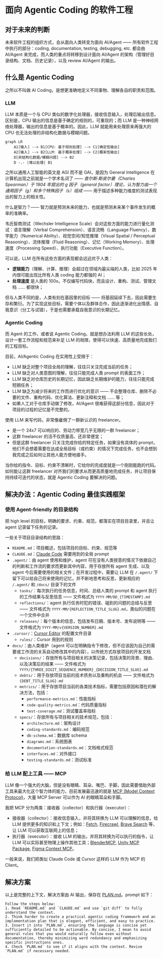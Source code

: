 # 面向 Agentic Coding 的软件工程

## 对于未来的判断

未来软件工程的组织方式，会从面向人类转变为面向 AI/Agent —— 所有软件工程中执行的部分：coding, documentation, testing, debugging, etc. 都会由 AI/Agent 来完成，而人类的重点将转移到设计面向 AI/Agent 的架构（管理好目录结构、文档、历史记录），以及 review AI/Agent 的输出。

## 什么是 Agentic Coding

之所以不叫做 AI Coding，是想更准确地定义不同事物、理解各自的职责和范围。

### LLM

LLM 本质是一个与 CPU 类似的数字化处理器，接收信息输入，处理后输出信息。区别是，CPU 输出的信息是基于确定的规则的，可重现的；而 LLM 是一种神经网络处理器，输出的信息是基于概率的。因此，LLM 就能用来处理原来再强大的 CPU 也无法处理的非结构化数据与模糊问题。

```mermaid
graph LR
    A1[输入] --> B1[CPU: 基于规则处理] --> C1[确定性输出]
    A2[输入] --> B2[LLM: 基于概率处理] --> C2[概率性输出]
    D[非结构化数据/模糊问题] --> B2
    D -.- |难以处理| B1
```

之所以通用人工智能的英文是 AGI 而不是 GAI，是因为 General Intelligence 在计算机出现之前就是一个学术名词了 *—— 查尔斯·斯皮尔曼（Charles Spearman）于 1904 年提出的 $g$ 因子（general factor）理论，认为智力由一个通用因子（g）和多个特殊因子（s）组成 ——* 用于描述多种能力维度的测试表现出的智力上的相关性。

什么是智力？—— 智力就是预测未来的能力，也就是预测未来某个事件发生的概率的准确率。

韦氏智商测试（Wechsler Intelligence Scale）会对这些方面的能力进行量化测试：语言理解（Verbal Comprehension）、语言流畅（Language Fluency）、数字能力（Numerical Ability）、视觉空间/知觉推理（Visual Spatial / Perceptual Reasoning）、流体推理（Fluid Reasoning）、记忆（Working Memory）、处理速度（Processing Speed）、执行功能（Executive Function）。

可以说，LLM 在所有这些方面的表现都会远远优于人类：

- **逻辑能力**（理解、计算、推理）会超过在领域内最尖端的人类，比如 2025 年内很可能出现比所有人类 coding 能力都强的 AI；
- **处理速度** 是人类的 100x。不仅编写代码快，而且设计、重构、测试、管理文档 …… 都很快；

但与人类不同的是，人类有刻在基因里的目标 —— 将基因延续下去，因此需要生存和繁衍。为了实现这些目标，需要个体以及群体合作，因此逐渐进化出情感、自我意识（分工与试错），于是也需要承载自我意识的长期记忆。

### Agentic Coding

而 Agent 的工作，或者说 Agentic Coding，就是想办法利用 LLM 的这些长处，设计一套工作流程和规范来补足 LLM 的局限，使得可以快速、高质量地完成我们的工程目标。

目前，AI/Agentic Coding 在实用性上受限于：

- LLM 缺乏对整个项目全局的理解，往往只关注完成当前的任务；
- LLM 缺乏对人类意图的理解，往往只能完成人类 prompt 的表面工作；
- LLM 缺乏对仓库历史的长期记忆，因此缺乏长期维护的能力，往往只能完成短期任务；
- LLM 缺乏为减少将来的工作而进行优化的意识 —— 不会整理仓库、删除不必要的文件、重构代码、优化算法、更新注释和文档 …… 等；
- 如果人工对于仓库手动做了修改，AI/Agent 很难获得这部分信息，因此对于项目的过程的记忆是不完整的。

使用 LLM 来写代码，非常像雇佣了一群新认识的 freelancer。

- 是一个 24x7 可以响应的、劳动力带宽几乎无限的一群 freelancer；
- 这群 freelancer 的活不仅质量高、还非常便宜；
- 但是这群 freelancer 只关注完成你给的特定任务，如果没有具体的 prompt，他们不会想着需要在达成全局目标（或约束）的情况下完成任务，也不会想到我完成之后如何让其他人能方便地接手。

当你给的指令、目标、约束不清晰时，它给你的完成度就是一个刚刚能跑的代码。如何能让这群 freelancer 对齐我们的要求从而更高质量地完成任务，并让项目保持持续可迭代的状态，就是 Agentic Coding 要解决的问题。

## 解决办法：Agentic Coding 最佳实践框架

### 使用 Agent-friendly 的目录结构

把 high level 的目标，明确的要求、约束、规范，都落实在项目目录里，并且让 agent 记录留下任务的记录。

一些关于项目目录结构的思路：

- `README.md`：项目概述，包括项目的目标、约束、规范等
- `CLAUDE.md`：[Claude Code](https://docs.anthropic.com/en/docs/agents-and-tools/claude-code/overview) 需要用到的全局 prompt
- `.agent/`：由 agent 使用和维护，agent 可在没有人类授意的情况下依据自己的判断和工作流的要求而更新其中内容，用于存放所有 agent 生成、以及 agent 今后需要使用的相关文件；在开发过程中，需要让 LLM 在 `/.agent/` 下留下可以给自己将来使用的记忆，并不断地思考和反思，更新相应的 `/.agent/` 和 `/docs/` 目录下的文件
  - `tasks/`：每次执行的任务信息，时间、总结人类的 prompt 和 agent 执行的工作结果与反思信息 —— 文件格式为 `YYYY-MM/DD_{TIMESTAMP}.md`
  - `reflections/`：agent 执行任务时犯的错误、碰到的问题的总结与反思 —— 文件格式为 `YYYY-MM/{REFLECTION_TITLE_SLUG}.md`，类似的问题在一个文件中合并
  - `releases/`：每个版本的信息，包括发布日期、版本号、发布说明等 —— 文件格式为 `YYYY-MM/v{VERSION_NUMBER}.md`
- `.cursor/`：[Cursor Editor](https://www.cursor.com/) 的配置文件目录
  - `rules/`：Cursor 用到的规则
- `docs/`：由人类维护（agent 可以在明确指令下修改，但不应该因为自己的需要或工作流的关系自动修改其中的内容），以传统方式存放项目的开发文档
  - `decisions/`：存放所有与项目相关的决策记录，包括决策的背景、理由、以及决策后的结果 —— 文件格式为 `YYYY/{THREE_DIGIT_SEQUENCE_NUMBER}_{DECISION_TITLE_SLUG}.md`
  - `debts/`：用于存放项目当前的技术债务以及重构的机会 —— 文件格式为 `{DEBT_TITLE_SLUG}.md`
  - `metrics/`：用于存放项目当前的各类技术指标，需要包括原因和潜在的解决方法，包括：
    - `performance-metrics.md`：性能指标
    - `code-quality-metrics.md`：代码质量指标
    - `test-coverage.md`：测试覆盖率指标
  - `specs/`：存放所有与项目相关的技术规范，包括：
    - `architecture.md`：架构设计
    - `coding-standards.md`：编码规范
    - `db-schema.md`：数据库 schema
    - `diagrams.md`：系统图表
    - `documentation-standards.md`：文档格式规范
    - `interfaces.md`：对外接口
    - `testing-standards.md`：测试标准

### 给 LLM 配上工具 —— MCP

LLM 像一个强大的大脑，但是没有眼睛、耳朵、嘴巴、手脚，因此需要借助外部工具来最大化这个智力体的能力，目前发展最迅速的就是 [MCP (Model Context Protocol)](https://modelcontextprotocol.io/introduction)，大量 MCP Server 可以作为 AI 的眼睛耳朵和手脚。

我把 MCP 分为两类：接收器（collector）和执行器（executor）：

- 接收器（collector）：接收信息输入，并将其转换为 LLM 可以理解的信息，给 LLM 提供更多的知识和上下文；例如：[Fetch](https://github.com/modelcontextprotocol/servers/tree/main/src/fetch), [Firecrawl](https://github.com/mendableai/firecrawl-mcp-server), [Brave Search](https://github.com/modelcontextprotocol/servers/tree/main/src/brave-search) 等，让 LLM 可以获取互联网上的信息；
- 执行器（executor）：接收 LLM 的输出，并将其转换为可以执行的指令，让 LLM 可以实际甚至物理上操作其他工具；[BlenderMCP](https://github.com/ahujasid/blender-mcp), [Unity MCP Package](https://github.com/justinpbarnett/unity-mcp), [Figma Context MCP](https://github.com/GLips/Figma-Context-MCP)。

一般来说，我们把类似 Claude Code 或 Cursor 这样的 LLM 作为 MCP 的 Client。

## 解决方案

以上是完整的上下文，解决方案由 AI 输出，保存在 [PLAN.md](./PLAN.md)。prompt 如下：

```plaintext
Follow the steps below:
1. Read `README.md` and `CLAUDE.md` and use `git diff` to fully understand the context.
2. Think harder to create a practical agentic coding framework and an implementation plan that is elegant, efficient, and easy to practice.
3. Insert it into `PLAN.md`, ensuring the language is concise yet sufficiently detailed to be actionable. By concise, I mean to avoid general rules that you would naturally follow even without documentation, thereby minimizing word redundancy and emphasizing specific instructions ones.
4. Check `PLAN.md` to see if it aligns with the context. Revise `PLAN.md` if necessary needed.
```
